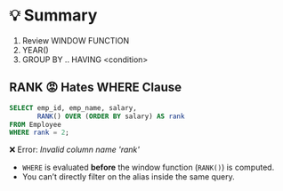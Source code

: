 # 💡 **Summary**

1. Review WINDOW FUNCTION
2. YEAR()
3. GROUP BY .. HAVING \<condition>

## RANK 😡 Hates WHERE Clause

```sql
SELECT emp_id, emp_name, salary,
       RANK() OVER (ORDER BY salary) AS rank
FROM Employee
WHERE rank = 2;
```

❌ Error: _Invalid column name 'rank'_

- `WHERE` is evaluated **before** the window function (`RANK()`) is computed.
- You can’t directly filter on the alias inside the same query.
